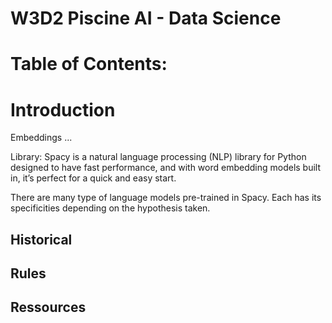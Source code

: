 # W3D2  Piscine AI - Data Science 


# Table of Contents:


# Introduction

Embeddings ... 

Library: Spacy is a natural language processing (NLP) library for Python designed to have fast performance, and with word embedding models built in, it’s perfect for a quick and easy start.

There are many type of language models pre-trained in Spacy. Each has its specificities depending on the hypothesis taken. 
## Historical



## Rules

## Ressources 